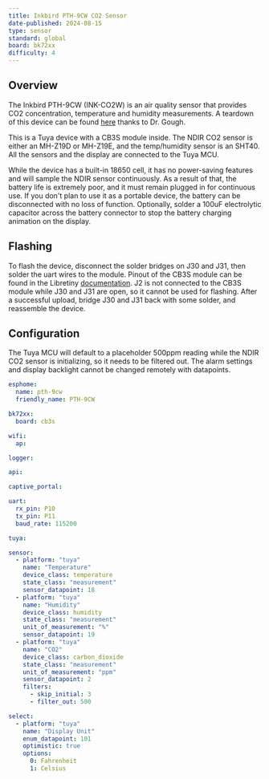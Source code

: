```yaml
---
title: Inkbird PTH-9CW CO2 Sensor
date-published: 2024-08-15
type: sensor
standard: global
board: bk72xx
difficulty: 4
---
```


## Overview

The Inkbird PTH-9CW (INK-CO2W) is an air quality sensor that provides CO2 concentration, temperature and humidity measurements. A teardown of this device can be found [here](https://goughlui.com/2023/10/22/review-teardown-inkbird-pth-9cw-wi-fi-carbon-dioxide-detector/) thanks to Dr. Gough.

This is a Tuya device with a CB3S module inside. The NDIR CO2 sensor is either an MH-Z19D or MH-Z19E, and the temp/humidity sensor is an SHT40. All the sensors and the display are connected to the Tuya MCU.

While the device has a built-in 18650 cell, it has no power-saving features and will sample the NDIR sensor continuously. As a result of that, the battery life is extremely poor, and it must remain plugged in for continuous use. If you don't plan to use it as a portable device, the battery can be disconnected with no loss of function. Optionally, solder a 100uF electrolytic capacitor across the battery connector to stop the battery charging animation on the display.

## Flashing

To flash the device, disconnect the solder bridges on J30 and J31, then solder the uart wires to the module. Pinout of the CB3S module can be found in the Libretiny [documentation](https://docs.libretiny.eu/boards/cb3s/). J2 is not connected to the CB3S module while J30 and J31 are open, so it cannot be used for flashing. After a successful upload, bridge J30 and J31 back with some solder, and reassemble the device.

## Configuration

The Tuya MCU will default to a placeholder 500ppm reading while the NDIR CO2 sensor is initializing, so it needs to be filtered out. The alarm settings and display backlight cannot be changed remotely with datapoints.

```yaml
esphome:
  name: pth-9cw
  friendly_name: PTH-9CW

bk72xx:
  board: cb3s

wifi:
  ap:

logger:

api:

captive_portal:

uart:
  rx_pin: P10
  tx_pin: P11
  baud_rate: 115200

tuya:

sensor:
  - platform: "tuya"
    name: "Temperature"
    device_class: temperature
    state_class: "measurement"
    sensor_datapoint: 18
  - platform: "tuya"
    name: "Humidity"
    device_class: humidity
    state_class: "measurement"
    unit_of_measurement: "%"
    sensor_datapoint: 19
  - platform: "tuya"
    name: "CO2"
    device_class: carbon_dioxide
    state_class: "measurement"
    unit_of_measurement: "ppm"
    sensor_datapoint: 2
    filters:
      - skip_initial: 3
      - filter_out: 500

select:
  - platform: "tuya"
    name: "Display Unit"
    enum_datapoint: 101
    optimistic: true
    options:
      0: Fahrenheit
      1: Celsius
```
